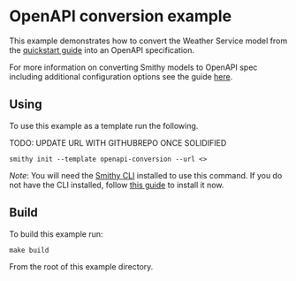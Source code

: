 # OpenAPI conversion example
This example demonstrates how to convert the Weather Service model from the [quickstart guide](https://smithy.io/2.0/quickstart.html) 
into an OpenAPI specification. 

For more information on converting Smithy models to OpenAPI spec including additional configuration 
options see the guide [here](https://smithy.io/2.0/guides/converting-to-openapi.html).

## Using
To use this example as a template run the following.

TODO: UPDATE URL WITH GITHUBREPO ONCE SOLIDIFIED
```
smithy init --template openapi-conversion --url <>
```

*Note*: You will need the [Smithy CLI](https://smithy.io/2.0/guides/smithy-cli/index.html) installed to use this command.
If you do not have the CLI installed, follow [this guide](https://smithy.io/2.0/guides/smithy-cli/index.html) to install it now.


## Build
To build this example run: 
```
make build
```
From the root of this example directory.